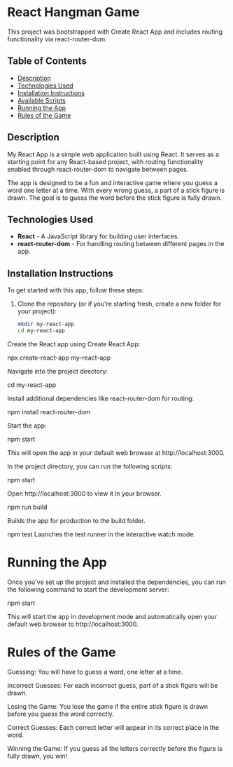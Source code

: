# React Hangman Game

This project was bootstrapped with Create React App and includes routing functionality via react-router-dom.

## Table of Contents

- [Description](#description)
- [Technologies Used](#technologies-used)
- [Installation Instructions](#installation-instructions)
- [Available Scripts](#available-scripts)
- [Running the App](#running-the-app)
- [Rules of the Game](#rules-of-the-game)

## Description

My React App is a simple web application built using React. It serves as a starting point for any React-based project, with routing functionality enabled through react-router-dom to navigate between pages.

The app is designed to be a fun and interactive game where you guess a word one letter at a time. With every wrong guess, a part of a stick figure is drawn. The goal is to guess the word before the stick figure is fully drawn.

## Technologies Used

- **React** - A JavaScript library for building user interfaces.
- **react-router-dom** - For handling routing between different pages in the app.

## Installation Instructions

To get started with this app, follow these steps:

1. Clone the repository (or if you're starting fresh, create a new folder for your project):
   ```bash
   mkdir my-react-app
   cd my-react-app

   
Create the React app using Create React App:

npx create-react-app my-react-app

Navigate into the project directory:

cd my-react-app

Install additional dependencies like react-router-dom for routing:

npm install react-router-dom

Start the app:

npm start

This will open the app in your default web browser at http://localhost:3000.

In the project directory, you can run the following scripts:

npm start

Open http://localhost:3000 to view it in your browser.

npm run build

Builds the app for production to the build folder.

npm test
Launches the test runner in the interactive watch mode.


# Running the App

Once you've set up the project and installed the dependencies, you can run the following command to start the development server:

npm start

This will start the app in development mode and automatically open your default web browser to http://localhost:3000.


# Rules of the Game

Guessing: You will have to guess a word, one letter at a time.

Incorrect Guesses: For each incorrect guess, part of a stick figure will be drawn.

Losing the Game: You lose the game if the entire stick figure is drawn before you guess the word correctly.

Correct Guesses: Each correct letter will appear in its correct place in the word.

Winning the Game: If you guess all the letters correctly before the figure is fully drawn, you win!
